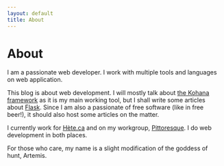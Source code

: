 ```yaml
---
layout: default
title: About
---
```


# About

I am a passionate web developer. I work with multiple tools and languages on web application.

This blog is about web development. I will mostly talk about [the Kohana framework](http://kohanaframework.org) as it is my main working tool, but I shall write some articles about [Flask](http://flask.pocoo.org). Since I am also a passionate of free software (like in free beer!), it should also host some articles on the matter.

I currently work for [Hète.ca](http://hete.ca) and on my workgroup, [Pittoresque](https://pittoresque.github.io). I do web development in both places.

For those who care, my name is a slight modification of the goddess of hunt, Artemis.
